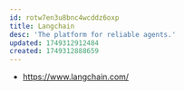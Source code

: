 ```yaml
---
id: rotw7en3u8bnc4wcddz6oxp
title: Langchain
desc: 'The platform for reliable agents.'
updated: 1749312912484
created: 1749312888659
---
```


- https://www.langchain.com/